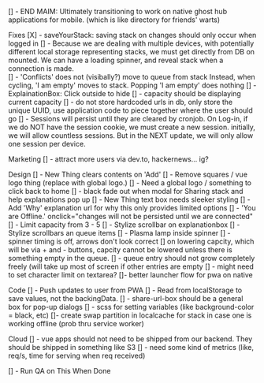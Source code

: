 [] - END MAIM: Ultimately transitioning to work on native ghost hub applications for mobile. (which is like directory for friends' warts)

Fixes
[X] - saveYourStack: saving stack on changes should only occur when logged in 
[] - Because we are dealing with multiple devices, with potentially different local storage representing stacks, we must get directly from DB on mounted. We can have a loading spinner, and reveal stack when a connection is made.  
[] - 'Conflicts' does not (visibally?) move to queue from stack
      Instead, when cycling, 'I am empty' moves to stack. 
      Popping 'I am empty' does nothing
[] - ExplainationBox: Click outside to hide
[] - capacity should be displaying current capacity
[] - do not store hardcoded urls in db, only store the unique UUID,
use application code to piece together where the user should go
[] - Sessions will persist until they are cleared by cronjob. 
    On Log-in, if we do NOT have the session cookie, we must create 
    a new session. initially, we will allow countless sessions. 
    But in the NEXT update, we will only allow one session per device. 

Marketing
[] - attract more users via dev.to, hackernews... ig?


Design
[] - New Thing clears contents on 'Add'
[] - Remove squares / vue logo thing (replace with global logo.)
[] - Need a global logo / something to click back to home
[] - black fade out when modal for Sharing stack and help explanations pop up
[] - New Thing text box needs sleeker styling
[] - Add 'Why' explanation url for why this only provides limited options
[] - 'You are Offline.' onclick="changes will not be persisted until we are connected"
[] - Limit capacity from 3 - 5
[] - Stylize scrollbar on explanationbox
[] - Stylize scrollbars an queue items
[] - Plasma lamp inside spinner
[] - spinner timing is off, arrows don't look correct
[] on lowering capcity, which will be via + and - buttons, capcity cannot be lowered unless there is something empty in the queue. 
[] - queue entry should not grow completely freely (will take up most of screen if other entries are empty
[] - might need to set character limit on textarea?
[]- better launcher flow for pwa on native

Code
[] - Push updates to user from PWA
[] - Read from localStorage to save values, not the backingData. 
[] - share-url-box should be a general box for pop-up dialogs
[] - scss for setting variables (like background-color = black, etc)
[]- create swap partition in localcache for stack in case one is working offline (prob thru service worker)

Cloud
[] - vue apps should not need to be shipped from our backend. They should be shipped in something like S3
[] - need some kind of metrics (like, req/s, time for serving when req received)

[] - Run QA on This When Done

